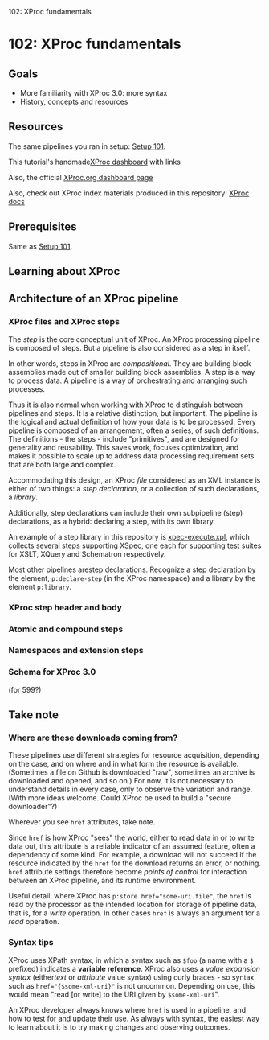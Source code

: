 102: XProc fundamentals
# 102: XProc fundamentals



## Goals

 * More familiarity with XProc 3.0: more syntax
 * History, concepts and resources
 

## Resources

The same pipelines you ran in setup: [Setup 101](../setup/setup_101_src.html).

This tutorial's handmade[XProc dashboard](../../xproc-dashboard.md) with links

Also, the official [XProc.org dashboard page](https://xproc.org)

Also, check out XProc index materials produced in this repository: [XProc docs](../../../xproc-doc/readme.md)

## Prerequisites
Same as [Setup 101](setup_101_src.html).

## Learning about XProc

## Architecture of an XProc pipeline

### XProc files and XProc steps

The *step* is the core conceptual unit of XProc. An XProc processing pipeline is composed of steps. But a pipeline is also considered as a step in itself.

In other words, steps in XProc are *compositional*. They are building block assemblies made out of smaller building block assemblies. A step is a way to process data. A pipeline is a way of orchestrating and arranging such processes.

Thus it is also normal when working with XProc to distinguish between pipelines and steps. It is a relative distinction, but important. The pipeline is the logical and actual definition of how your data is to be processed. Every pipeline is composed of an arrangement, often a series, of such definitions. The definitions - the steps - include "primitives", and are designed for generality and reusability. This saves work, focuses optimization, and makes it possible to scale up to address data processing requirement sets that are both large and complex.

Accommodating this design, an XProc *file* considered as an XML instance is either of two things: a *step declaration*, or a collection of such declarations, a *library*.

Additionally, step declarations can include their own subpipeline (step) declarations, as a hybrid: declaring a step, with its own library.

An example of a step library in this repository is [xpec-execute.xpl](../../../xspec/xspec-execute.xpl), which collects several steps supporting XSpec, one each for supporting test suites for XSLT, XQuery and Schematron respectively.

Most other pipelines arestep declarations. Recognize a step declaration by the element, `p:declare-step` (in the XProc namespace) and a library by the element `p:library`.

### XProc step header and body

### Atomic and compound steps

### Namespaces and extension steps

### Schema for XProc 3.0

(for 599?)

## Take note

### Where are these downloads coming from?

These pipelines use different strategies for resource acquisition, depending on the case, and on where and in what form the resource is available. (Sometimes a file on Github is downloaded "raw", sometimes an archive is downloaded and opened, and so on.) For now, it is not necessary to understand details in every case, only to observe the variation and range. (With more ideas welcome. Could XProc be used to build a "secure downloader"?)

Wherever you see `href` attributes, take note.

Since `href` is how XProc "sees" the world, either to read data in or to write data out, this attribute is a reliable indicator of an assumed feature, often a dependency of some kind. For example, a download will not succeed if the resource indicated by the `href` for the download returns an error, or nothing. `href` attribute settings therefore become *points of control* for interaction between an XProc pipeline, and its runtime environment.

Useful detail: where XProc has `p:store href="some-uri.file"`, the `href` is read by the processor as the intended location for storage of pipeline data, that is, for a *write* operation. In other cases `href` is always an argument for a *read* operation.

### Syntax tips

XProc uses XPath syntax, in which a syntax such as `$foo` (a name with a `$` prefixed) indicates a **variable reference**. XProc also uses a *value expansion syntax* (either*text* or *attribute* value syntax) using curly braces - so syntax such as `href="{$some-xml-uri}"` is not uncommon. Depending on use, this would mean "read [or write] to the URI given by `$some-xml-uri`".

An XProc developer always knows where `href` is used in a pipeline, and how to test for and update their use. As always with syntax, the easiest way to learn about it is to try making changes and observing outcomes.
